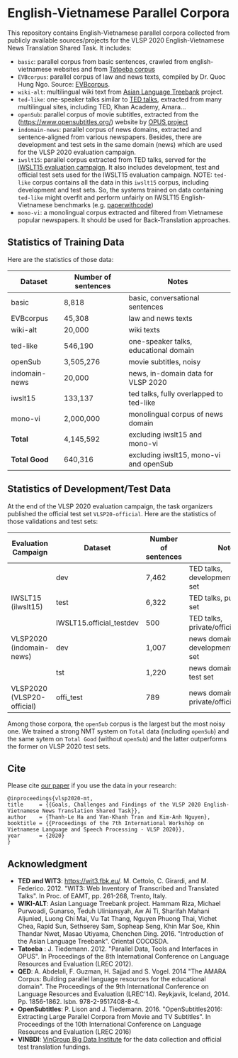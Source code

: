 # English-Vietnamese Parallel Corpora
This repository contains English-Vietnamese parallel corpora collected from publicly available sources/projects for the VLSP 2020
English-Vietnamese News Translation Shared Task. It includes:

* `basic`: parallel corpus from basic sentences, crawled from english-vietnamese websites and from [Tatoeba corpus](http://opus.nlpl.eu/Tatoeba.php)
* `EVBcorpus`: parallel corpus of law and news texts, compiled by Dr. Quoc Hung Ngo. Source: [EVBcorpus](https://github.com/qhungngo/EVBCorpus).
* `wiki-alt`: multilingual wiki text from [Asian Language Treebank](http://www2.nict.go.jp/astrec-att/member/mutiyama/ALT/) project.
* `ted-like`: one-speaker talks similar to [TED talks](https://www.ted.com/), extracted from many multilingual sites, including TED, Khan Academy, Amara... 
* `openSub`: parallel corpus of movie subtitles, extracted from the (https://www.opensubtitles.org/) website by  [OPUS project](https://opus.nlpl.eu/OpenSubtitles.php)
*  `indomain-news`: parallel corpus of news domains, extracted and sentence-aligned from various newspapers. Besides, there are development and test sets in the same domain (news) which are used for the VLSP 2020 evaluation campaign.
*  `iwslt15`: parallel corpus extracted from TED talks, served for the [IWSLT15 evaluation campaign](https://workshop2015.iwslt.org/). It also includes development, test and official test sets used for the IWSLT15 evaluation campaign. NOTE: `ted-like` corpus contains all the data in this `iwslt15` corpus, including development and test sets. So, the systems trained on data containing `ted-like` might overfit and perform unfairly on IWSLT15 English-Vietnamese benchmarks (e.g. [paperwithcode](https://paperswithcode.com/sota/machine-translation-on-iwslt2015-english-1))
*  `mono-vi`: a monolingual corpus extracted and filtered from Vietnamese popular newspapers. It should be used for Back-Translation approaches.

## Statistics of Training Data
Here are the statistics of those data:

| Dataset           | Number of sentences | Notes                                   |
|-------------------|---------------------|-----------------------------------------|
| basic             | 8,818               | basic, conversational sentences         |
| EVBcorpus         | 45,308              | law and news texts                      |
| wiki-alt          | 20,000              | wiki texts                              |
| ted-like          | 546,190             | one-speaker talks, educational domain   |
| openSub           | 3,505,276           | movie subtitles, noisy                  |
| indomain-news     | 20,000              | news, in-domain data for VLSP 2020      |
| iwslt15           | 133,137             | ted talks, fully overlapped to ted-like |
| mono-vi           | 2,000,000           | monolingual corpus of news domain       |
| **Total**         | 4,145,592           | excluding iwslt15 and mono-vi           |
| **Total Good**    | 640,316             | excluding iwslt15, mono-vi and openSub  |


## Statistics of Development/Test Data
At the end of the VLSP 2020 evaluation campaign, the task organizers published the official test set `VLSP20-official`. Here are the statistics of those validations and test sets:

| Evaluation Campaign        | Dataset                  | Number of sentences | Notes                                   |
|----------------------------|--------------------------|---------------------|-----------------------------------------|
|                            | dev                      | 7,462               | TED talks, development/validation set   |
| IWSLT15 (ilwslt15)         | test                     | 6,322               | TED talks, public test set              |
|                            | IWSLT15.official_testdev | 500                 | TED talks, private/official test set    |
| VLSP2020 (indomain-news)   | dev                      | 1,007               | news domain, development/validation set |
|                            | tst                      | 1,220               | news domain, public test set            |
| VLSP2020 (VLSP20-official) | offi_test                | 789                 | news domain, private/official test set  |


Among those corpora, the `openSub` corpus is the largest but the most noisy one. We trained a strong NMT system on `Total` data (including `openSub`) and the same sytem on `Total Good` (without `openSub`) and the latter outperforms the former on VLSP 2020 test sets.


## Cite

Please cite [our paper](https://www.aclweb.org/anthology/2020.vlsp-1.18.pdf) if you use the data in your research:

    @inproceedings{vlsp2020-mt,
    title     = {{Goals, Challenges and Findings of the VLSP 2020 English-Vietnamese News Translation Shared Task}},
    author    = {Thanh-Le Ha and Van-Khanh Tran and Kim-Anh Nguyen},
    booktitle = {{Proceedings of the 7th International Workshop on Vietnamese Language and Speech Processing - VLSP 2020}},
    year      = {2020}
    }


## Acknowledgment 

*  **TED and WIT3**: https://wit3.fbk.eu/. M. Cettolo, C. Girardi, and M. Federico. 2012. "WIT3: Web Inventory of Transcribed and Translated Talks". In Proc. of EAMT, pp. 261-268, Trento, Italy.
*  **WIKI-ALT**: Asian Language Treebank project. Hammam Riza, Michael Purwoadi, Gunarso, Teduh Uliniansyah, Aw Ai Ti, Sharifah Mahani Aljunied, Luong Chi Mai, Vu Tat Thang, Nguyen Phuong Thai, Vichet Chea, Rapid Sun, Sethserey Sam, Sopheap Seng, Khin Mar Soe, Khin Thandar Nwet, Masao Utiyama, Chenchen Ding. 2016. "Introduction of the Asian Language Treebank". Oriental COCOSDA.
*  **Tatoeba** : J. Tiedemann. 2012. "Parallel Data, Tools and Interfaces in OPUS". In Proceedings of the 8th International Conference on Language Resources and Evaluation (LREC 2012).
*  **QED**: A. Abdelali, F. Guzman, H. Sajjad and S. Vogel. 2014 "The AMARA Corpus: Building parallel language resources for the educational domain". The Proceedings of the 9th International Conference on Language Resources and Evaluation (LREC'14). Reykjavik, Iceland, 2014. Pp. 1856-1862. Isbn. 978-2-9517408-8-4. 
*  **OpenSubtitles**: P. Lison and J. Tiedemann. 2016. "OpenSubtitles2016: Extracting Large Parallel Corpora from Movie and TV Subtitles". In Proceedings of the 10th International Conference on Language Resources and Evaluation (LREC 2016)
*  **VINBDI**: [VinGroup Big Data Institute](https://vinbigdata.org/en/) for the data collection and official test translation fundings.
